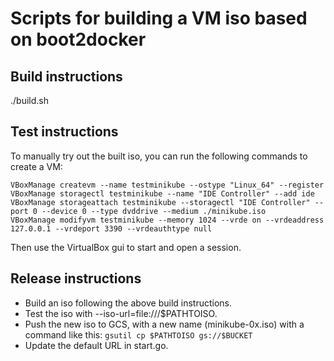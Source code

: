 # Scripts for building a VM iso based on boot2docker

## Build instructions
./build.sh

## Test instructions
To manually try out the built iso, you can run the following commands to create a VM:

```shell
VBoxManage createvm --name testminikube --ostype "Linux_64" --register
VBoxManage storagectl testminikube --name "IDE Controller" --add ide
VBoxManage storageattach testminikube --storagectl "IDE Controller" --port 0 --device 0 --type dvddrive --medium ./minikube.iso
VBoxManage modifyvm testminikube --memory 1024 --vrde on --vrdeaddress 127.0.0.1 --vrdeport 3390 --vrdeauthtype null
```

Then use the VirtualBox gui to start and open a session.

## Release instructions
 * Build an iso following the above build instructions.
 * Test the iso with --iso-url=file:///$PATHTOISO.
 * Push the new iso to GCS, with a new name (minikube-0x.iso) with a command like this: `gsutil cp $PATHTOISO gs://$BUCKET`
 * Update the default URL in start.go.
